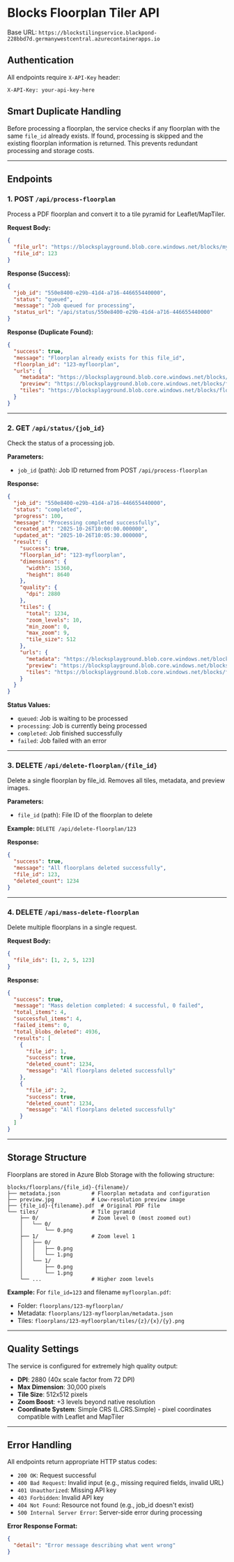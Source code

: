 # Blocks Floorplan Tiler API

Base URL: `https://blockstilingservice.blackpond-228bbd7d.germanywestcentral.azurecontainerapps.io`

## Authentication

All endpoints require `X-API-Key` header:
```
X-API-Key: your-api-key-here
```

## Smart Duplicate Handling

Before processing a floorplan, the service checks if any floorplan with the same `file_id` already exists. If found, processing is skipped and the existing floorplan information is returned. This prevents redundant processing and storage costs.

---

## Endpoints

### 1. POST `/api/process-floorplan`

Process a PDF floorplan and convert it to a tile pyramid for Leaflet/MapTiler.

**Request Body:**
```json
{
  "file_url": "https://blocksplayground.blob.core.windows.net/blocks/myfloorplan.pdf",
  "file_id": 123
}
```

**Response (Success):**
```json
{
  "job_id": "550e8400-e29b-41d4-a716-446655440000",
  "status": "queued",
  "message": "Job queued for processing",
  "status_url": "/api/status/550e8400-e29b-41d4-a716-446655440000"
}
```

**Response (Duplicate Found):**
```json
{
  "success": true,
  "message": "Floorplan already exists for this file_id",
  "floorplan_id": "123-myfloorplan",
  "urls": {
    "metadata": "https://blocksplayground.blob.core.windows.net/blocks/floorplans/123-myfloorplan/metadata.json",
    "preview": "https://blocksplayground.blob.core.windows.net/blocks/floorplans/123-myfloorplan/preview.jpg",
    "tiles": "https://blocksplayground.blob.core.windows.net/blocks/floorplans/123-myfloorplan/tiles/{z}/{x}/{y}.png"
  }
}
```

---

### 2. GET `/api/status/{job_id}`

Check the status of a processing job.

**Parameters:**
- `job_id` (path): Job ID returned from POST `/api/process-floorplan`

**Response:**
```json
{
  "job_id": "550e8400-e29b-41d4-a716-446655440000",
  "status": "completed",
  "progress": 100,
  "message": "Processing completed successfully",
  "created_at": "2025-10-26T10:00:00.000000",
  "updated_at": "2025-10-26T10:05:30.000000",
  "result": {
    "success": true,
    "floorplan_id": "123-myfloorplan",
    "dimensions": {
      "width": 15360,
      "height": 8640
    },
    "quality": {
      "dpi": 2880
    },
    "tiles": {
      "total": 1234,
      "zoom_levels": 10,
      "min_zoom": 0,
      "max_zoom": 9,
      "tile_size": 512
    },
    "urls": {
      "metadata": "https://blocksplayground.blob.core.windows.net/blocks/floorplans/123-myfloorplan/metadata.json",
      "preview": "https://blocksplayground.blob.core.windows.net/blocks/floorplans/123-myfloorplan/preview.png",
      "tiles": "https://blocksplayground.blob.core.windows.net/blocks/floorplans/123-myfloorplan/tiles/{z}/{x}/{y}.png"
    }
  }
}
```

**Status Values:**
- `queued`: Job is waiting to be processed
- `processing`: Job is currently being processed
- `completed`: Job finished successfully
- `failed`: Job failed with an error

---

### 3. DELETE `/api/delete-floorplan/{file_id}`

Delete a single floorplan by file_id. Removes all tiles, metadata, and preview images.

**Parameters:**
- `file_id` (path): File ID of the floorplan to delete

**Example:** `DELETE /api/delete-floorplan/123`

**Response:**
```json
{
  "success": true,
  "message": "All floorplans deleted successfully",
  "file_id": 123,
  "deleted_count": 1234
}
```

---

### 4. DELETE `/api/mass-delete-floorplan`

Delete multiple floorplans in a single request.

**Request Body:**
```json
{
  "file_ids": [1, 2, 5, 123]
}
```

**Response:**
```json
{
  "success": true,
  "message": "Mass deletion completed: 4 successful, 0 failed",
  "total_items": 4,
  "successful_items": 4,
  "failed_items": 0,
  "total_blobs_deleted": 4936,
  "results": [
    {
      "file_id": 1,
      "success": true,
      "deleted_count": 1234,
      "message": "All floorplans deleted successfully"
    },
    {
      "file_id": 2,
      "success": true,
      "deleted_count": 1234,
      "message": "All floorplans deleted successfully"
    }
  ]
}
```

---

## Storage Structure

Floorplans are stored in Azure Blob Storage with the following structure:

```
blocks/floorplans/{file_id}-{filename}/
├── metadata.json          # Floorplan metadata and configuration
├── preview.jpg            # Low-resolution preview image
├── {file_id}-{filename}.pdf  # Original PDF file
└── tiles/                 # Tile pyramid
    ├── 0/                 # Zoom level 0 (most zoomed out)
    │   └── 0/
    │       └── 0.png
    ├── 1/                 # Zoom level 1
    │   ├── 0/
    │   │   ├── 0.png
    │   │   └── 1.png
    │   └── 1/
    │       ├── 0.png
    │       └── 1.png
    └── ...                # Higher zoom levels
```

**Example:** For `file_id=123` and filename `myfloorplan.pdf`:
- Folder: `floorplans/123-myfloorplan/`
- Metadata: `floorplans/123-myfloorplan/metadata.json`
- Tiles: `floorplans/123-myfloorplan/tiles/{z}/{x}/{y}.png`

---

## Quality Settings

The service is configured for extremely high quality output:

- **DPI**: 2880 (40x scale factor from 72 DPI)
- **Max Dimension**: 30,000 pixels
- **Tile Size**: 512x512 pixels
- **Zoom Boost**: +3 levels beyond native resolution
- **Coordinate System**: Simple CRS (L.CRS.Simple) - pixel coordinates compatible with Leaflet and MapTiler

---

## Error Handling

All endpoints return appropriate HTTP status codes:

- `200 OK`: Request successful
- `400 Bad Request`: Invalid input (e.g., missing required fields, invalid URL)
- `401 Unauthorized`: Missing API key
- `403 Forbidden`: Invalid API key
- `404 Not Found`: Resource not found (e.g., job_id doesn't exist)
- `500 Internal Server Error`: Server-side error during processing

**Error Response Format:**
```json
{
  "detail": "Error message describing what went wrong"
}
```
